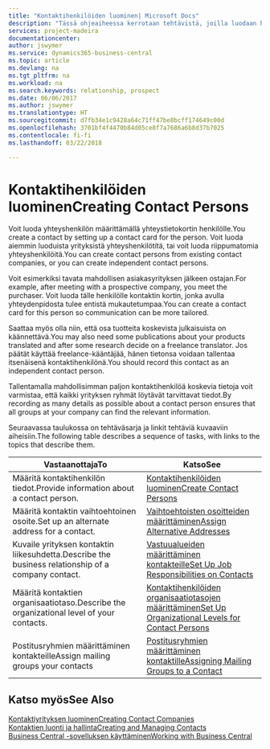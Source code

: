 ```yaml
---
title: "Kontaktihenkilöiden luominen| Microsoft Docs"
description: "Tässä ohjeaiheessa kerrotaan tehtävistä, joilla luodaan henkilölle, kuten prospektille tai toimittajalle, kontaktin kortti helpottamaan suhteen määrittämistä ja räätälöimään viestintää."
services: project-madeira
documentationcenter: 
author: jswymer
ms.service: dynamics365-business-central
ms.topic: article
ms.devlang: na
ms.tgt_pltfrm: na
ms.workload: na
ms.search.keywords: relationship, prospect
ms.date: 06/06/2017
ms.author: jswymer
ms.translationtype: HT
ms.sourcegitcommit: d7fb34e1c9428a64c71ff47be8bcff174649c00d
ms.openlocfilehash: 3701bf4f4470b84d05ce8f7a7686a6b8d37b7025
ms.contentlocale: fi-fi
ms.lasthandoff: 03/22/2018

---
```

# <a name="creating-contact-persons"></a><span data-ttu-id="23a5a-103">Kontaktihenkilöiden luominen</span><span class="sxs-lookup"><span data-stu-id="23a5a-103">Creating Contact Persons</span></span>
<span data-ttu-id="23a5a-104">Voit luoda yhteyshenkilön määrittämällä yhteystietokortin henkilölle.</span><span class="sxs-lookup"><span data-stu-id="23a5a-104">You create a contact by setting up a contact card for the person.</span></span> <span data-ttu-id="23a5a-105">Voit luoda aiemmin luoduista yrityksistä yhteyshenkilötítä, tai voit luoda riippumatomia yhteyshenkilöitä.</span><span class="sxs-lookup"><span data-stu-id="23a5a-105">You can create contact persons from existing contact companies, or you can create independent contact persons.</span></span>

<span data-ttu-id="23a5a-106">Voit esimerkiksi tavata mahdollisen asiakasyrityksen jälkeen ostajan.</span><span class="sxs-lookup"><span data-stu-id="23a5a-106">For example, after meeting with a prospective company, you meet the purchaser.</span></span> <span data-ttu-id="23a5a-107">Voit luoda tälle henkilölle kontaktin kortin, jonka avulla yhteydenpidosta tulee entistä mukautetumpaa.</span><span class="sxs-lookup"><span data-stu-id="23a5a-107">You can create a contact card for this person so communication can be more tailored.</span></span>

<span data-ttu-id="23a5a-108">Saattaa myös olla niin, että osa tuotteita koskevista julkaisuista on käännettävä.</span><span class="sxs-lookup"><span data-stu-id="23a5a-108">You may also need some publications about your products translated and after some research decide on a freelance translator.</span></span> <span data-ttu-id="23a5a-109">Jos päätät käyttää freelance-kääntäjää, hänen tietonsa voidaan tallentaa itsenäisenä kontaktihenkilönä.</span><span class="sxs-lookup"><span data-stu-id="23a5a-109">You should record this contact as an independent contact person.</span></span>

<span data-ttu-id="23a5a-110">Tallentamalla mahdollisimman paljon kontaktihenkilöä koskevia tietoja voit varmistaa, että kaikki yrityksen ryhmät löytävät tarvittavat tiedot.</span><span class="sxs-lookup"><span data-stu-id="23a5a-110">By recording as many details as possible about a contact person ensures that all groups at your company can find the relevant information.</span></span>

<span data-ttu-id="23a5a-111">Seuraavassa taulukossa on tehtäväsarja ja linkit tehtäviä kuvaaviin aiheisiin.</span><span class="sxs-lookup"><span data-stu-id="23a5a-111">The following table describes a sequence of tasks, with links to the topics that describe them.</span></span>

| <span data-ttu-id="23a5a-112">Vastaanottaja</span><span class="sxs-lookup"><span data-stu-id="23a5a-112">To</span></span> | <span data-ttu-id="23a5a-113">Katso</span><span class="sxs-lookup"><span data-stu-id="23a5a-113">See</span></span> |
| --- | --- |
| <span data-ttu-id="23a5a-114">Määritä kontaktihenkilön tiedot.</span><span class="sxs-lookup"><span data-stu-id="23a5a-114">Provide information about a contact person.</span></span> |[<span data-ttu-id="23a5a-115">Kontaktihenkilöiden luominen</span><span class="sxs-lookup"><span data-stu-id="23a5a-115">Create Contact Persons</span></span>](marketing-how-create-contact-persons.md) |
| <span data-ttu-id="23a5a-116">Määritä kontaktin vaihtoehtoinen osoite.</span><span class="sxs-lookup"><span data-stu-id="23a5a-116">Set up an alternate address for a contact.</span></span> |[<span data-ttu-id="23a5a-117">Vaihtoehtoisten osoitteiden määrittäminen</span><span class="sxs-lookup"><span data-stu-id="23a5a-117">Assign Alternative Addresses</span></span>](marketing-how-assign-alternate-address.md) |
| <span data-ttu-id="23a5a-118">Kuvaile yrityksen kontaktin liikesuhdetta.</span><span class="sxs-lookup"><span data-stu-id="23a5a-118">Describe the business relationship of a company contact.</span></span> |[<span data-ttu-id="23a5a-119">Vastuualueiden määrittäminen kontakteille</span><span class="sxs-lookup"><span data-stu-id="23a5a-119">Set Up Job Responsibilities on Contacts</span></span>](marketing-job-responsibilities.md) |
| <span data-ttu-id="23a5a-120">Määritä kontaktien organisaatiotaso.</span><span class="sxs-lookup"><span data-stu-id="23a5a-120">Describe the organizational level of your contacts.</span></span> |[<span data-ttu-id="23a5a-121">Kontaktihenkilöiden organisaatiotasojen määrittäminen</span><span class="sxs-lookup"><span data-stu-id="23a5a-121">Set Up Organizational Levels for Contact Persons</span></span>](marketing-organizational-levels.md) |
| <span data-ttu-id="23a5a-122">Postitusryhmien määrittäminen kontakteille</span><span class="sxs-lookup"><span data-stu-id="23a5a-122">Assign mailing groups your contacts</span></span> |[<span data-ttu-id="23a5a-123">Postitusryhmien määrittäminen kontaktille</span><span class="sxs-lookup"><span data-stu-id="23a5a-123">Assigning Mailing Groups to a Contact</span></span>](marketing-mailing-groups.md) |

## <a name="see-also"></a><span data-ttu-id="23a5a-124">Katso myös</span><span class="sxs-lookup"><span data-stu-id="23a5a-124">See Also</span></span>
[<span data-ttu-id="23a5a-125">Kontaktiyrityksen luominen</span><span class="sxs-lookup"><span data-stu-id="23a5a-125">Creating Contact Companies</span></span>](marketing-create-contact-companies.md)  
[<span data-ttu-id="23a5a-126">Kontaktien luonti ja hallinta</span><span class="sxs-lookup"><span data-stu-id="23a5a-126">Creating and Managing Contacts</span></span>]()  
[<span data-ttu-id="23a5a-127">Business Central -sovelluksen käyttäminen</span><span class="sxs-lookup"><span data-stu-id="23a5a-127">Working with Business Central</span></span>](ui-work-product.md)

